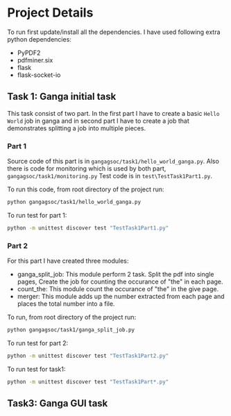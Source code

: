 # Project Details

To run first update/install all the dependencies. 
I have used following extra python dependencies:
* PyPDF2
* pdfminer.six
* flask
* flask-socket-io

## Task 1: Ganga initial task

This task consist of two part. In the first part I have to create a basic `Hello World` job in ganga and in second part I have to create a job that demonstrates splitting a job into multiple pieces.

### Part 1
Source code of this part is in `gangagsoc/task1/hello_world_ganga.py`.
Also there is code for monitoring which is used by both part, `gangagsoc/task1/monitoring.py`
Test code is in `test\TestTask1Part1.py`.

To run this code, from root directory of the project run:

```bash
python gangagsoc/task1/hello_world_ganga.py
```

To run test for part 1:

```bash
python -m unittest discover test "TestTask1Part1.py"
```

### Part 2
For this part I have created three modules:
* ganga_split_job: This module perform 2 task. Split the pdf into single pages, Create the job for counting the occurance of "the" in each page.
* count_the: This module count the occurance of "the" in the give page.
* merger: This module adds up the number extracted from each page and places the total number into a file.

To run, from root directory of the project run:

```bash
python gangagsoc/task1/ganga_split_job.py
```

To run test for part 2:

```bash
python -m unittest discover test "TestTask1Part2.py"
```

To run test for task1:

```bash
python -m unittest discover test "TestTask1Part*.py"
```

## Task3: Ganga GUI task